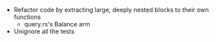 * Refactor code by extracting large, deeply nested blocks to their own functions
    * query.rs's Balance arm
* Unignore all the tests
